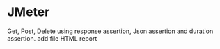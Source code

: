 # JMeter
Get, Post, Delete using response assertion, Json assertion and duration assertion. add file HTML report
